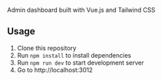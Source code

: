Admin dashboard built with Vue.js and Tailwind CSS

## Usage
1. Clone this repository
2. Run `npm install` to install dependencies
3. Run `npm run dev` to start development server
4. Go to http://localhost:3012
